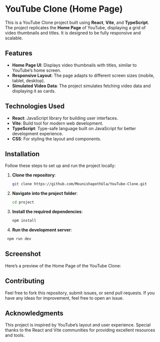 # YouTube Clone (Home Page)

This is a YouTube Clone project built using **React**, **Vite**, and **TypeScript**. The project replicates the **Home Page** of YouTube, displaying a grid of video thumbnails and titles. It is designed to be fully responsive and scalable.

## Features

- **Home Page UI**: Displays video thumbnails with titles, similar to YouTube’s home screen.
- **Responsive Layout**: The page adapts to different screen sizes (mobile, tablet, desktop).
- **Simulated Video Data**: The project simulates fetching video data and displaying it as cards.

## Technologies Used

- **React**: JavaScript library for building user interfaces.
- **Vite**: Build tool for modern web development.
- **TypeScript**: Type-safe language built on JavaScript for better development experience.
- **CSS**: For styling the layout and components.

## Installation

Follow these steps to set up and run the project locally:

1. **Clone the repository**:
   ```bash
   git clone https://github.com/MounishapothUla/YouTube-Clone.git

2. **Navigate into the project folder**:
   ```bash
   cd project
3. **Install the required dependencies**:
   ```bash
   npm install
4. **Run the development server**:
  ```bash
   npm run dev
```
## Screenshot
Here’s a preview of the Home Page of the YouTube Clone:


## Contributing
Feel free to fork this repository, submit issues, or send pull requests. If you have any ideas for improvement, feel free to open an issue.

## Acknowledgments
This project is inspired by YouTube’s layout and user experience.
Special thanks to the React and Vite communities for providing excellent resources and tools.




